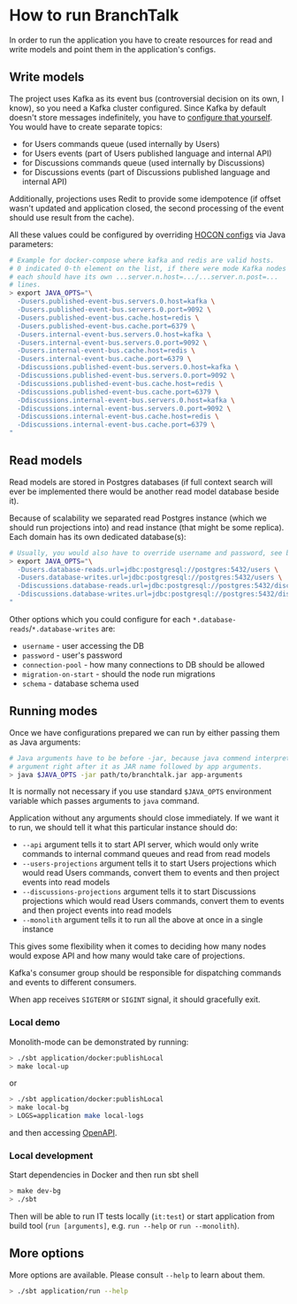 # How to run BranchTalk

In order to run the application you have to create resources for read and write
models and point them in the application's configs.

## Write models

The project uses Kafka as its event bus (controversial decision on its own,
I know), so you need a Kafka cluster configured. Since Kafka by default doesn't
store messages indefinitely, you have to
[configure that yourself](https://www.confluent.io/blog/okay-store-data-apache-kafka/).
You would have to create separate topics:

 * for Users commands queue (used internally by Users)
 * for Users events (part of Users published language and internal API)
 * for Discussions commands queue (used internally by Discussions)
 * for Discussions events (part of Discussions published language and internal API)

Additionally, projections uses Redit to provide some idempotence (if offset wasn't
updated and application closed, the second processing of the event should use result
from the cache).

All these values could be configured by overriding
[HOCON configs](https://github.com/lightbend/config) via Java parameters:

```bash
# Example for docker-compose where kafka and redis are valid hosts.
# 0 indicated 0-th element on the list, if there were mode Kafka nodes
# each should have its own ...server.n.host=.../...server.n.post=...
# lines.
> export JAVA_OPTS="\
  -Dusers.published-event-bus.servers.0.host=kafka \
  -Dusers.published-event-bus.servers.0.port=9092 \
  -Dusers.published-event-bus.cache.host=redis \
  -Dusers.published-event-bus.cache.port=6379 \
  -Dusers.internal-event-bus.servers.0.host=kafka \
  -Dusers.internal-event-bus.servers.0.port=9092 \
  -Dusers.internal-event-bus.cache.host=redis \
  -Dusers.internal-event-bus.cache.port=6379 \
  -Ddiscussions.published-event-bus.servers.0.host=kafka \
  -Ddiscussions.published-event-bus.servers.0.port=9092 \
  -Ddiscussions.published-event-bus.cache.host=redis \
  -Ddiscussions.published-event-bus.cache.port=6379 \
  -Ddiscussions.internal-event-bus.servers.0.host=kafka \
  -Ddiscussions.internal-event-bus.servers.0.port=9092 \
  -Ddiscussions.internal-event-bus.cache.host=redis \
  -Ddiscussions.internal-event-bus.cache.port=6379 \
"
```

## Read models

Read models are stored in Postgres databases (if full context search will
ever be implemented there would be another read model database beside it).

Because of scalability we separated read Postgres instance (which we should
run projections into) and read instance (that might be some replica). Each
domain has its own dedicated database(s):

```bash
# Usually, you would also have to override username and password, see below.
> export JAVA_OPTS="\
  -Dusers.database-reads.url=jdbc:postgresql://postgres:5432/users \
  -Dusers.database-writes.url=jdbc:postgresql://postgres:5432/users \
  -Ddiscussions.database-reads.url=jdbc:postgresql://postgres:5432/discussions \
  -Ddiscussions.database-writes.url=jdbc:postgresql://postgres:5432/discussions \
"
```

Other options which you could configure for each
`*.database-reads`/`*.database-writes` are:

 * `username` - user accessing the DB
 * `password` - user's password
 * `connection-pool` - how many connections to DB should be allowed
 * `migration-on-start` - should the node run migrations
 * `schema` - database schema used

## Running modes

Once we have configurations prepared we can run by either passing them as Java
arguments:

```bash
# Java arguments have to be before -jar, because java commend interprets
# argument right after it as JAR name followed by app arguments.
> java $JAVA_OPTS -jar path/to/branchtalk.jar app-arguments
```

It is normally not necessary if you use standard `$JAVA_OPTS` environment
variable which passes arguments to `java` command.

Application without any arguments should close immediately. If we want it to
run, we should tell it what this particular instance should do:

 * `--api` argument tells it to start API server, which would only write
   commands to internal command queues and read from read models
 * `--users-projections` argument tells it to start Users projections which
   would read Users commands, convert them to events and then project events
   into read models
 * `--discussions-projections` argument tells it to start Discussions
   projections which would read Users commands, convert them to events and
   then project events into read models
 * `--monolith` argument tells it to run all the above at once in a
   single instance

This gives some flexibility when it comes to deciding how many nodes would
expose API and how many would take care of projections.

Kafka's consumer group should be responsible for dispatching commands and
events to different consumers.

When app receives `SIGTERM` or `SIGINT` signal, it should gracefully exit.

### Local demo

Monolith-mode can be demonstrated by running:

```bash
> ./sbt application/docker:publishLocal
> make local-up
```
or
```bash
> ./sbt application/docker:publishLocal
> make local-bg
> LOGS=application make local-logs
```
and then accessing
[OpenAPI](http://localhost:8080/docs/index.html?url=/docs/swagger.json).

### Local development

Start dependencies in Docker and then run sbt shell
```bash
> make dev-bg
> ./sbt
```
Then will be able to run IT tests locally (`it:test`) or start application
from build tool (`run [arguments]`, e.g. `run --help` or `run --monolith`).

## More options

More options are available. Please consult `--help` to learn about them.

```bash
> ./sbt application/run --help
```

